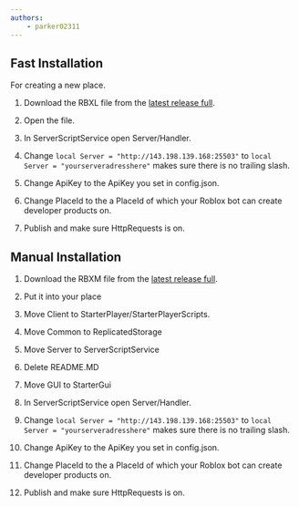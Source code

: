 ```yaml
---
authors:
    - parker02311
---
```

## Fast Installation
For creating a new place.

1. Download the RBXL file from the [latest release full](https://github.com/Redon-Tech/Roblox-Purchasing-Hub/releases).

2. Open the file.

3. In ServerScriptService open Server/Handler.

4. Change `local Server = "http://143.198.139.168:25503"` to `local Server = "yourserveradresshere"` makes sure there is no trailing slash.

5. Change ApiKey to the ApiKey you set in config.json.

6. Change PlaceId to the a PlaceId of which your Roblox bot can create developer products on.

7. Publish and make sure HttpRequests is on.

## Manual Installation

1. Download the RBXM file from the [latest release full](https://github.com/Redon-Tech/Roblox-Purchasing-Hub/releases).

2. Put it into your place

3. Move Client to StarterPlayer/StarterPlayerScripts.

4. Move Common to ReplicatedStorage

5. Move Server to ServerScriptService

6. Delete README.MD

7. Move GUI to StarterGui

8. In ServerScriptService open Server/Handler.

9. Change `local Server = "http://143.198.139.168:25503"` to `local Server = "yourserveradresshere"` makes sure there is no trailing slash.

10. Change ApiKey to the ApiKey you set in config.json.

11. Change PlaceId to the a PlaceId of which your Roblox bot can create developer products on.

12. Publish and make sure HttpRequests is on.